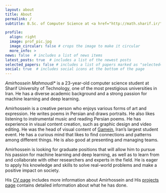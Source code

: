 ```yaml
---
layout: about
title: About
permalink: /
subtitle: B.Sc. of Computer Science at <a href="http://math.sharif.ir/">Department of Mathematical Sciences, Sharif University of Technology</a>

profile:
  align: right
  image: prof_pic.jpg
  image_circular: false # crops the image to make it circular
  more_info: >
news: false  # includes a list of news items
latest_posts: true  # includes a list of the newest posts
selected_papers: false # includes a list of papers marked as "selected={true}"
social: true  # includes social icons at the bottom of the page
---
```

*Amirhossein Mahmoudi** is a 23-year-old computer science student at Sharif University of Technology, one of the most prestigious universities in Iran. He has a diverse academic background and a strong passion for machine learning and deep learning.

<!-- - He started his studies as an aerospace engineering student, where he learned about thermodynamics and fluid mechanics, and participated in the AIAA Design competition ([link](https://mamood.ir/blog/tag/aiaa/)).
- He switched to computer science, where he developed an interest in machine learning and deep learning applications to biology and bioinformatics. He is working on his bachelor project, which uses physics-informed deep learning to reconstruct fluxomic data ([link](#to_your_project)).
- He is also exploring natural language processing and large language models, but he is still new to these fields.

- He has experience in creating visual content, such as graphic design and video editing. He was the head of visual content of Gamein, Iran’s largest student event ([link](https://www.linkedin.com/company/gameinsharif/)).
- He has a curious mind that likes to find connections and patterns among different things. He is also good at presenting and managing teams.
- He is a creative person who loves various forms of art and expression. He writes poems in Persian and draws portraits ([link](#to_your_portfolio)). He also enjoys listening to instrumental music and reading Persian poems.

Amirhossein is looking for graduate positions that will allow him to pursue his passion for machine learning and deep learning, as well as to learn from and collaborate with other researchers and experts in the field. He is interested in working on topics such as physics-informed machine learning, bioinformatics, natural language processing, and large language models. He wants to apply his knowledge and skills to solve real-world problems and make a positive impact on society.
 -->

<!-- **Amirhossein Mahmoudi** is a 23-year-old computer science student at Sharif University of Technology, one of the most prestigious universities in Iran. He started his academic journey as an aerospace engineering student, where he gained a solid background in thermodynamics and fluid mechanics, as well as research and teamwork skills through participating in the [AIAA Design competition](https://mamood.ir/blog/tag/AIAA/). He then switched his major to computer science, where he developed a strong interest in machine learning and deep learning, especially in their applications to biology and bioinformatics. He is currently working on his bachelor project, which involves using physics-informed deep learning to reconstruct fluxomic data, Supervised by [Dr. Mojtaba Tefagh](https://sharif.edu/~mtefagh/index.html). He is also exploring the fields of natural language processing and large language models, although he is still a beginner in these areas. -->

Amirhossein is a creative person who enjoys various forms of art and expression. He writes poems in Persian and draws portraits. He also likes listening to instrumental music and reading Persian poems. He has experience in visual content creation, such as graphic design and video editing. He was the head of visual content of [Gamein](https://www.linkedin.com/company/gameinsharif/), Iran’s largest student event. He has a curious mind that likes to find connections and patterns among different things. He is also good at presenting and managing teams.

Amirhossein is looking for graduate positions that will allow him to pursue his passion for machine learning and deep learning, as well as to learn from and collaborate with other researchers and experts in the field. He is eager to apply his knowledge and skills to solve real-world problems and make a positive impact on society.

His [CV page](/cv) includes more information about Amirhossein and His [projects page](/projects) contains detailed information about what he has done.
